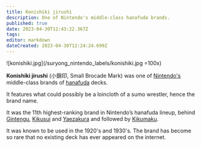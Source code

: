 ```yaml
---
title: Konishiki jirushi
description: One of Nintendo's middle-class hanafuda brands.
published: true
date: 2023-04-30T12:43:22.367Z
tags: 
editor: markdown
dateCreated: 2023-04-30T12:24:24.699Z
---
```


![konishiki.jpg](/suryong_nintendo_labels/konishiki.jpg =100x)
 
**Konishiki jirushi** (小錦印, Small Brocade Mark) was one of [Nintendo's](/en/hanafuda/manufacturers/nintendo) middle-class brands of [hanafuda](/en/hanafuda) decks.

It features what could possibly be a loincloth of a sumo wrestler, hence the brand name.

It was the 11th highest-ranking brand in Nintendo’s hanafuda lineup, behind [Gintengu](/en/hanafuda/manufacturers/nintendo/gintengu), [Kikusui](/en/hanafuda/manufacturers/nintendo/kikusui) and [Yaezakura](/en/hanafuda/manufacturers/nintendo/yaezakura) and followed by [Kikumaku](/en/hanafuda/manufacturers/nintendo/kikumaku).

It was known to be used in the 1920's and 1930's. The brand has become so rare that no existing deck has ever appeared on the internet.